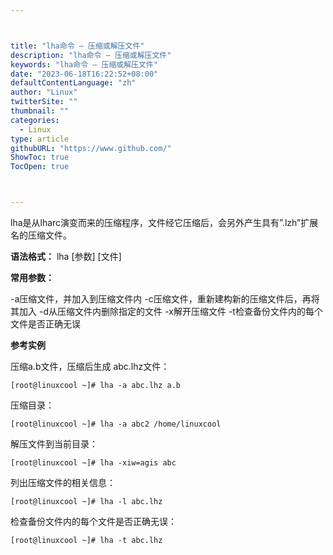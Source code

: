 ```yaml
---



title: "lha命令 – 压缩或解压文件"
description: "lha命令 – 压缩或解压文件"
keywords: "lha命令 – 压缩或解压文件"
date: "2023-06-18T16:22:52+08:00"
defaultContentLanguage: "zh"
author: "Linux"
twitterSite: ""
thumbnail: ""
categories:
  - Linux
type: article
githubURL: "https://www.github.com/"
ShowToc: true
TocOpen: true



---
```


lha是从lharc演变而来的压缩程序，文件经它压缩后，会另外产生具有”.lzh”扩展名的压缩文件。

**语法格式：** lha [参数] [文件]

**常用参数：**

-a压缩文件，并加入到压缩文件内 -c压缩文件，重新建构新的压缩文件后，再将其加入 -d从压缩文件内删除指定的文件 -x解开压缩文件 -t检查备份文件内的每个文件是否正确无误

**参考实例**

压缩a.b文件，压缩后生成 abc.lhz文件：

```
[root@linuxcool ~]# lha -a abc.lhz a.b
```

压缩目录：

```
[root@linuxcool ~]# lha -a abc2 /home/linuxcool
```

解压文件到当前目录：

```
[root@linuxcool ~]# lha -xiw=agis abc
```

列出压缩文件的相关信息：

```
[root@linuxcool ~]# lha -l abc.lhz
```

检查备份文件内的每个文件是否正确无误：

```
[root@linuxcool ~]# lha -t abc.lhz
```